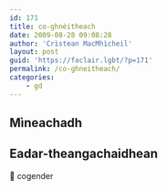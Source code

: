 ```yaml
---
id: 171
title: co-ghnèitheach
date: 2009-08-28 09:08:28
author: 'Crìstean MacMhìcheil'
layout: post
guid: 'https://faclair.lgbt/?p=171'
permalink: /co-ghneitheach/
categories:
    - gd
---
```


## Mìneachadh

## Eadar-theangachaidhean

&#x1f3f4;&#xe0067;&#xe0062;&#xe0065;&#xe006e;&#xe0067;&#xe007f; cogender
